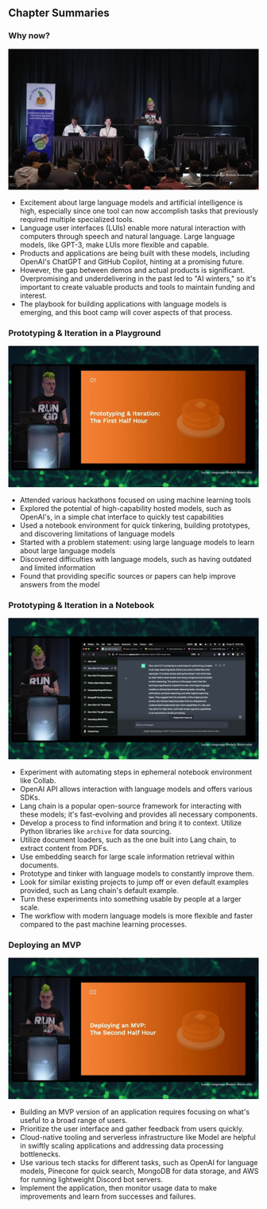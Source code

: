 ## Chapter Summaries

### Why now?

![Chapter 0 Cover Image](chapter_0.jpg)

- Excitement about large language models and artificial intelligence is high, especially since one tool can now accomplish tasks that previously required multiple specialized tools.
- Language user interfaces (LUIs) enable more natural interaction with computers through speech and natural language. Large language models, like GPT-3, make LUIs more flexible and capable.
- Products and applications are being built with these models, including OpenAI's ChatGPT and GitHub Copilot, hinting at a promising future.
- However, the gap between demos and actual products is significant. Overpromising and underdelivering in the past led to "AI winters," so it's important to create valuable products and tools to maintain funding and interest.
- The playbook for building applications with language models is emerging, and this boot camp will cover aspects of that process.

### Prototyping & Iteration in a Playground

![Chapter 1 Cover Image](chapter_1.jpg)

- Attended various hackathons focused on using machine learning tools
- Explored the potential of high-capability hosted models, such as OpenAI's, in a simple chat interface to quickly test capabilities
- Used a notebook environment for quick tinkering, building prototypes, and discovering limitations of language models
- Started with a problem statement: using large language models to learn about large language models
- Discovered difficulties with language models, such as having outdated and limited information
- Found that providing specific sources or papers can help improve answers from the model

### Prototyping & Iteration in a Notebook

![Chapter 2 Cover Image](chapter_2.jpg)

- Experiment with automating steps in ephemeral notebook environment like Collab.
- OpenAI API allows interaction with language models and offers various SDKs.
- Lang chain is a popular open-source framework for interacting with these models; it's fast-evolving and provides all necessary components.
- Develop a process to find information and bring it to context. Utilize Python libraries like `archive` for data sourcing.
- Utilize document loaders, such as the one built into Lang chain, to extract content from PDFs.
- Use embedding search for large scale information retrieval within documents.
- Prototype and tinker with language models to constantly improve them.
- Look for similar existing projects to jump off or even default examples provided, such as Lang chain's default example.
- Turn these experiments into something usable by people at a larger scale.
- The workflow with modern language models is more flexible and faster compared to the past machine learning processes.

### Deploying an MVP

![Chapter 3 Cover Image](chapter_3.jpg)

- Building an MVP version of an application requires focusing on what's useful to a broad range of users.
- Prioritize the user interface and gather feedback from users quickly.
- Cloud-native tooling and serverless infrastructure like Model are helpful in swiftly scaling applications and addressing data processing bottlenecks.
- Use various tech stacks for different tasks, such as OpenAI for language models, Pinecone for quick search, MongoDB for data storage, and AWS for running lightweight Discord bot servers.
- Implement the application, then monitor usage data to make improvements and learn from successes and failures.

